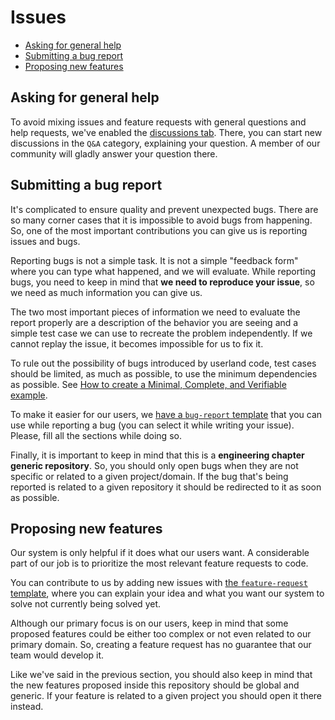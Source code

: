 # Issues

* [Asking for general help](#asking-for-general-help)
* [Submitting a bug report](#submitting-a-bug-report)
* [Proposing new features](#proposing-new-features)

## Asking for general help

To avoid mixing issues and feature requests with general questions and help requests, we've enabled the [discussions tab][discussions-tab]. There, you can start new discussions in the `Q&A` category, explaining your question. A member of our community will gladly answer your question there.

## Submitting a bug report

It's complicated to ensure quality and prevent unexpected bugs. There are so many corner cases that it is impossible to avoid bugs from happening. So, one of the most important contributions you can give us is reporting issues and bugs.

Reporting bugs is not a simple task. It is not a simple "feedback form" where you can type what happened, and we will evaluate. While reporting bugs, you need to keep in mind that **we need to reproduce your issue**, so we need as much information you can give us.

The two most important pieces of information we need to evaluate the report properly are a description of the behavior you are seeing and a simple test case we can use to recreate the problem independently. If we cannot replay the issue, it becomes impossible for us to fix it.

To rule out the possibility of bugs introduced by userland code, test cases should be limited, as much as possible, to use the minimum dependencies as possible. See [How to create a Minimal, Complete, and Verifiable example](creating-mcve).

To make it easier for our users, we [have a `bug-report` template](template-bug-report) that you can use while reporting a bug (you can select it while writing your issue). Please, fill all the sections while doing so.

Finally, it is important to keep in mind that this is a **engineering chapter generic repository**. So, you should only open bugs when they are not specific or related to a given project/domain. If the bug that's being reported is related to a given repository it should be redirected to it as soon as possible.

## Proposing new features

Our system is only helpful if it does what our users want. A considerable part of our job is to prioritize the most relevant feature requests to code.

You can contribute to us by adding new issues with [the `feature-request` template](template-feature-request), where you can explain your idea and what you want our system to solve not currently being solved yet.

Although our primary focus is on our users, keep in mind that some proposed features could be either too complex or not even related to our primary domain. So, creating a feature request has no guarantee that our team would develop it.

Like we've said in the previous section, you should also keep in mind that the new features proposed inside this repository should be global and generic. If your feature is related to a given project you should open it there instead.

[discussions-tab]: ./discussions
[creating-mcve]: https://stackoverflow.com/help/mcve
[template-bug-report]: .github/ISSUE_TEMPLATE/bug-report.md
